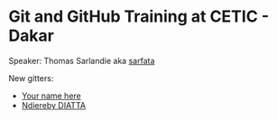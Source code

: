 # Git and GitHub Training at CETIC - Dakar

Speaker: Thomas Sarlandie aka [sarfata](http://twitter.com/sarfata/)

New gitters:

 * [Your name here](http://github.com/USERNAME)
 * [Ndiereby DIATTA](http://github.com/ndiereby)
 
